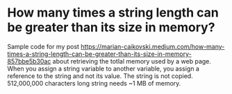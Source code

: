 # How many times a string length can be greater than its size in memory?

Sample code for my post https://marian-caikovski.medium.com/how-many-times-a-string-length-can-be-greater-than-its-size-in-memory-857bbe5b30ac about retrieving the totlal memory used by a web page. 
When you assign a string variable to another variable, you assign a reference to the string and not its value. The string is not copied. 512,000,000 characters long string needs ~1 MB of memory.